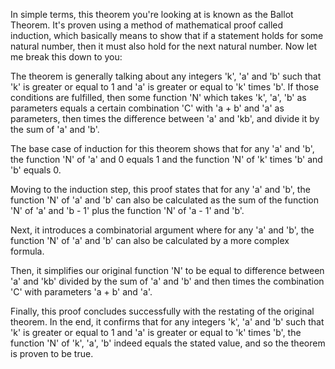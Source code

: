 In simple terms, this theorem you're looking at is known as the Ballot Theorem. It's proven using a method of mathematical proof called induction, which basically means to show that if a statement holds for some natural number, then it must also hold for the next natural number. Now let me break this down to you:

The theorem is generally talking about any integers 'k', 'a' and 'b' such that 'k' is greater or equal to 1 and 'a' is greater or equal to 'k' times 'b'. If those conditions are fulfilled, then some function 'N' which takes 'k', 'a', 'b' as parameters equals a certain combination 'C' with 'a + b' and 'a' as parameters, then times the difference between 'a' and 'kb', and divide it by the sum of 'a' and 'b'.

The base case of induction for this theorem shows that for any 'a' and 'b', the function 'N' of 'a' and 0 equals 1 and the function 'N' of 'k' times 'b' and 'b' equals 0.

Moving to the induction step, this proof states that for any 'a' and 'b', the function 'N' of 'a' and 'b' can also be calculated as the sum of the function 'N' of 'a' and 'b - 1' plus the function 'N' of 'a - 1' and 'b'.

Next, it introduces a combinatorial argument where for any 'a' and 'b', the function 'N' of 'a' and 'b' can also be calculated by a more complex formula. 

Then, it simplifies our original function 'N' to be equal to difference between 'a' and 'kb' divided by the sum of 'a' and 'b' and then times the combination 'C' with parameters 'a + b' and 'a'.

Finally, this proof concludes successfully with the restating of  the original theorem. In the end, it confirms that for any integers 'k', 'a' and 'b' such that 'k' is greater or equal to 1 and 'a' is greater or equal to 'k' times 'b', the function 'N' of 'k', 'a', 'b' indeed equals the stated value, and so the theorem is proven to be true.